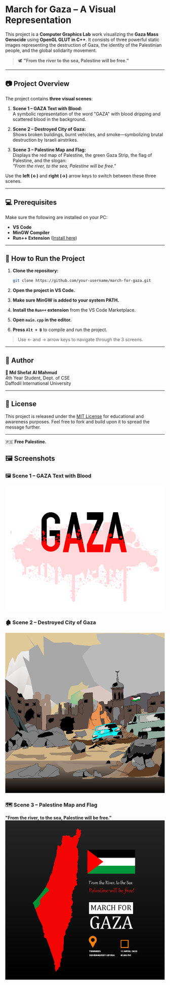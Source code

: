 # March for Gaza – A Visual Representation

This project is a **Computer Graphics Lab** work visualizing the **Gaza Mass Genocide** using **OpenGL GLUT in C++**. It consists of three powerful static images representing the destruction of Gaza, the identity of the Palestinian people, and the global solidarity movement.

> 🕊️ **"From the river to the sea, Palestine will be free."**

---

## 📷 Project Overview

The project contains **three visual scenes**:
1. **Scene 1 – GAZA Text with Blood:**  
   A symbolic representation of the word "GAZA" with blood dripping and scattered blood in the background.

2. **Scene 2 – Destroyed City of Gaza:**  
   Shows broken buildings, burnt vehicles, and smoke—symbolizing brutal destruction by Israeli airstrikes.

3. **Scene 3 – Palestine Map and Flag:**  
   Displays the red map of Palestine, the green Gaza Strip, the flag of Palestine, and the slogan:  
   *"From the river, to the sea, Palestine will be free."*

Use the **left (←)** and **right (→)** arrow keys to switch between these three scenes.

---

## 💻 Prerequisites

Make sure the following are installed on your PC:

- **VS Code**
- **MinGW Compiler**
- **Run++ Extension** ([Install here](https://marketplace.visualstudio.com/items?itemName=AlbinBD.run))

---

## 🚀 How to Run the Project

1. **Clone the repository:**
   ```bash
   git clone https://github.com/your-username/march-for-gaza.git
   ```

2. **Open the project in VS Code.**

3. **Make sure MinGW is added to your system PATH.**

4. **Install the `Run++` extension** from the VS Code Marketplace.

5. **Open `main.cpp` in the editor.**

6. **Press `Alt + B`** to compile and run the project.

> Use ← and → arrow keys to navigate through the 3 screens.

---

## 🙋 Author

**👤 Md Shefat Al Mahmud**  
4th Year Student, Dept. of CSE  
Daffodil International University

---

## 📜 License

This project is released under the [MIT License](LICENSE) for educational and awareness purposes. Feel free to fork and build upon it to spread the message further.

---

🇵🇸 **Free Palestine.**

## 🖼️ Screenshots

### 🖼️ Scene 1 – GAZA Text with Blood  
![Scene 1](screenshots/1.jpg)

### 🏚️ Scene 2 – Destroyed City of Gaza  
![Scene 2](screenshots/2.jpg)

### 🗺️ Scene 3 – Palestine Map and Flag  
**"From the river, to the sea, Palestine will be free."**  
![Scene 3](screenshots/3.jpg)